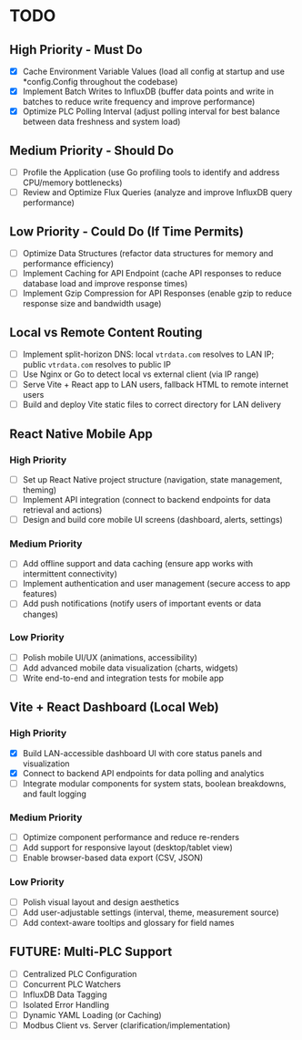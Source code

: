 # TODO

## High Priority - Must Do
- [x] Cache Environment Variable Values (load all config at startup and use *config.Config throughout the codebase)
- [x] Implement Batch Writes to InfluxDB (buffer data points and write in batches to reduce write frequency and improve performance)
- [x] Optimize PLC Polling Interval (adjust polling interval for best balance between data freshness and system load)

## Medium Priority - Should Do
- [ ] Profile the Application (use Go profiling tools to identify and address CPU/memory bottlenecks)
- [ ] Review and Optimize Flux Queries (analyze and improve InfluxDB query performance)

## Low Priority - Could Do (If Time Permits)
- [ ] Optimize Data Structures (refactor data structures for memory and performance efficiency)
- [ ] Implement Caching for API Endpoint (cache API responses to reduce database load and improve response times)
- [ ] Implement Gzip Compression for API Responses (enable gzip to reduce response size and bandwidth usage)

## Local vs Remote Content Routing
- [ ] Implement split-horizon DNS: local `vtrdata.com` resolves to LAN IP; public `vtrdata.com` resolves to public IP
- [ ] Use Nginx or Go to detect local vs external client (via IP range)
- [ ] Serve Vite + React app to LAN users, fallback HTML to remote internet users
- [ ] Build and deploy Vite static files to correct directory for LAN delivery
  
## React Native Mobile App
### High Priority
- [ ] Set up React Native project structure (navigation, state management, theming)
- [ ] Implement API integration (connect to backend endpoints for data retrieval and actions)
- [ ] Design and build core mobile UI screens (dashboard, alerts, settings)

### Medium Priority
- [ ] Add offline support and data caching (ensure app works with intermittent connectivity)
- [ ] Implement authentication and user management (secure access to app features)
- [ ] Add push notifications (notify users of important events or data changes)

### Low Priority
- [ ] Polish mobile UI/UX (animations, accessibility)
- [ ] Add advanced mobile data visualization (charts, widgets)
- [ ] Write end-to-end and integration tests for mobile app

## Vite + React Dashboard (Local Web)
### High Priority
- [x] Build LAN-accessible dashboard UI with core status panels and visualization
- [x] Connect to backend API endpoints for data polling and analytics
- [ ] Integrate modular components for system stats, boolean breakdowns, and fault logging

### Medium Priority
- [ ] Optimize component performance and reduce re-renders
- [ ] Add support for responsive layout (desktop/tablet view)
- [ ] Enable browser-based data export (CSV, JSON)

### Low Priority
- [ ] Polish visual layout and design aesthetics
- [ ] Add user-adjustable settings (interval, theme, measurement source)
- [ ] Add context-aware tooltips and glossary for field names

## FUTURE: Multi-PLC Support

- [ ] Centralized PLC Configuration
- [ ] Concurrent PLC Watchers
- [ ] InfluxDB Data Tagging
- [ ] Isolated Error Handling
- [ ] Dynamic YAML Loading (or Caching)
- [ ] Modbus Client vs. Server (clarification/implementation)
